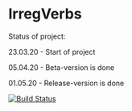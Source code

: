 # IrregVerbs

Status of project:

23.03.20 - Start of project

05.04.20 - Beta-version is done

01.05.20 - Release-version is done

[![Build Status](https://travis-ci.com/dnkzsmp/IrregVerbs.svg?branch=master)](https://travis-ci.com/dnkzsmp/IrregVerbs)
